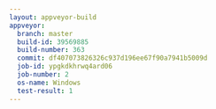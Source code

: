```yaml
---
layout: appveyor-build
appveyor:
  branch: master
  build-id: 39569885
  build-number: 363
  commit: df407073826326c937d196ee67f90a7941b5009d
  job-id: ypgkdkhrwq4ard06
  job-number: 2
  os-name: Windows
  test-result: 1
---
```

